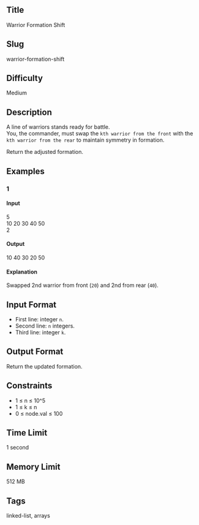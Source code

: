 ## Title
Warrior Formation Shift

## Slug
warrior-formation-shift

## Difficulty
Medium

## Description
A line of warriors stands ready for battle.  
You, the commander, must swap the `kth warrior from the front` with the `kth warrior from the rear` to maintain symmetry in formation.  

Return the adjusted formation.

## Examples
### 1 
#### Input
5  
10 20 30 40 50  
2

#### Output
10 40 30 20 50

#### Explanation
Swapped 2nd warrior from front (`20`) and 2nd from rear (`40`).

## Input Format
- First line: integer `n`.  
- Second line: `n` integers.  
- Third line: integer `k`.

## Output Format
Return the updated formation.

## Constraints
- 1 ≤ n ≤ 10^5  
- 1 ≤ k ≤ n  
- 0 ≤ node.val ≤ 100

## Time Limit
1 second

## Memory Limit
512 MB

## Tags
linked-list, arrays
